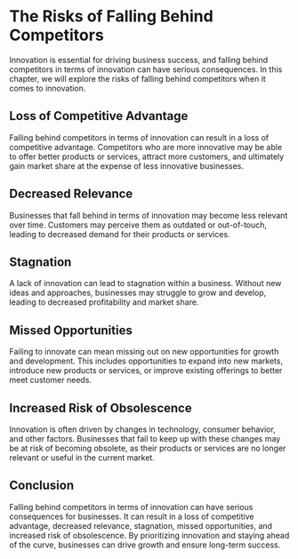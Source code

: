 The Risks of Falling Behind Competitors
================================================================================================

Innovation is essential for driving business success, and falling behind competitors in terms of innovation can have serious consequences. In this chapter, we will explore the risks of falling behind competitors when it comes to innovation.

Loss of Competitive Advantage
-----------------------------

Falling behind competitors in terms of innovation can result in a loss of competitive advantage. Competitors who are more innovative may be able to offer better products or services, attract more customers, and ultimately gain market share at the expense of less innovative businesses.

Decreased Relevance
-------------------

Businesses that fall behind in terms of innovation may become less relevant over time. Customers may perceive them as outdated or out-of-touch, leading to decreased demand for their products or services.

Stagnation
----------

A lack of innovation can lead to stagnation within a business. Without new ideas and approaches, businesses may struggle to grow and develop, leading to decreased profitability and market share.

Missed Opportunities
--------------------

Failing to innovate can mean missing out on new opportunities for growth and development. This includes opportunities to expand into new markets, introduce new products or services, or improve existing offerings to better meet customer needs.

Increased Risk of Obsolescence
------------------------------

Innovation is often driven by changes in technology, consumer behavior, and other factors. Businesses that fail to keep up with these changes may be at risk of becoming obsolete, as their products or services are no longer relevant or useful in the current market.

Conclusion
----------

Falling behind competitors in terms of innovation can have serious consequences for businesses. It can result in a loss of competitive advantage, decreased relevance, stagnation, missed opportunities, and increased risk of obsolescence. By prioritizing innovation and staying ahead of the curve, businesses can drive growth and ensure long-term success.
